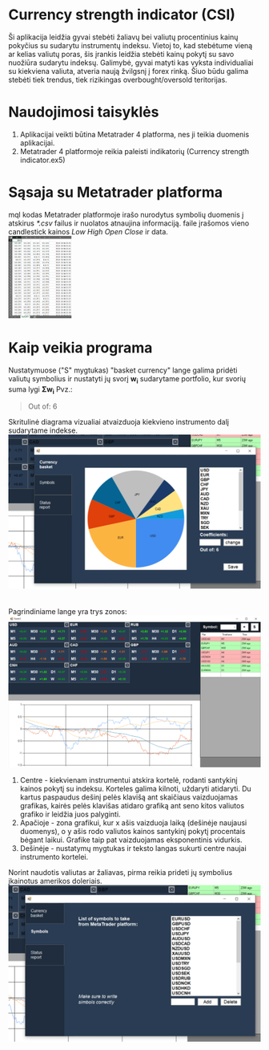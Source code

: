 # Currency strength indicator (CSI)
Ši aplikacija leidžia gyvai stebėti žaliavų bei valiutų procentinius kainų pokyčius su sudarytu instrumentų indeksu. Vietoj to, kad stebėtume vieną ar kelias valiutų poras, šis įrankis leidžia stebėti kainų pokytį su savo nuožiūra sudarytu indeksų. Galimybė, gyvai matyti kas vyksta individualiai su kiekviena valiuta, atveria naują žvilgsnį į forex rinką. Šiuo būdu galima stebėti tiek trendus, tiek rizikingas overbought/oversold teritorijas.

# Naudojimosi taisyklės
1) Aplikacijai veikti būtina Metatrader 4 platforma, nes ji teikia duomenis aplikacijai.
2) Metatrader 4 platformoje reikia paleisti indikatorių (Currency strength indicator.ex5)

# Sąsaja su Metatrader platforma
mql kodas Metatrader platformoje irašo nurodytus symbolių duomenis į atskirus *\*.csv* failus ir nuolatos atnaujina informaciją.
faile įrašomos vieno candlestick kainos *Low High Open Close* ir data.
<br><img src="https://github.com/TadasDanilevicius/Currency-strength-indicator/blob/main/eurjpy.png" alt="" data-canonical-src="https://github.com/TadasDanilevicius/Currency-strength-indicator/blob/main/eurjpy.png" width="25%" height="auto"/>
# Kaip veikia programa
Nustatymuose ("S" mygtukas) "basket currency" lange galima pridėti valiutų symbolius ir nustatyti jų svorį **w<sub>i</sub>** sudarytame portfolio, kur svorių suma lygi **Σw<sub>i</sub>** Pvz.:
> Out of: 6 

Skritulinė diagrama vizualiai atvaizduoja kiekvieno instrumento dalį sudarytame indekse.
![alt text](https://github.com/TadasDanilevicius/Currency-strength-indicator/blob/main/CSI%20currency%20basket.png)
<br><br><br>Pagrindiniame lange yra trys zonos:
![alt text](https://github.com/TadasDanilevicius/Currency-strength-indicator/blob/main/CSI%20main%20window.png)
1) Centre - kiekvienam instrumentui atskira kortelė, rodanti santykinį kainos pokytį su indeksu. Korteles galima kilnoti, uždaryti atidaryti. Du kartus paspaudus dešinį pelės klavišą ant skaičiaus vaizduojamas grafikas, kairės pelės klavišas atidaro grafiką ant seno kitos valiutos grafiko ir leidžia juos palyginti.
2) Apačioje - zona grafikui, kur x ašis vaizduoja laiką (dešinėje naujausi duomenys), o y ašis rodo valiutos kainos santykinį pokytį procentais bėgant laikui. Grafike taip pat vaizduojamas eksponentinis vidurkis.
3) Dešinėje - nustatymų mygtukas ir teksto langas sukurti centre naujai instrumento kortelei.

Norint naudotis valiutas ar žaliavas, pirma reikia prideti jų symbolius įkainotus amerikos doleriais. 
![alt text](https://github.com/TadasDanilevicius/Currency-strength-indicator/blob/main/CSI%20symbols.png)

